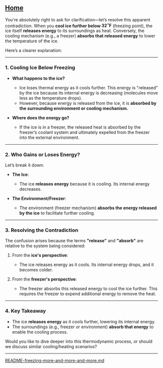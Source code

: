 [Home](https://t2m.io/VwvDcuw)
---

You're absolutely right to ask for clarification—let’s resolve this apparent contradiction. When you **cool ice further below $32^\circ \text{F}$** (freezing point), the ice itself **releases energy** to its surroundings as heat. Conversely, the cooling mechanism (e.g., a freezer) **absorbs that released energy** to lower the temperature of the ice.

Here’s a clearer explanation:

---

### **1. Cooling Ice Below Freezing**
- **What happens to the ice?**
  - Ice loses thermal energy as it cools further. This energy is "released" by the ice because its internal energy is decreasing (molecules move less as the temperature drops).
  - However, because energy is released from the ice, it is **absorbed by the surrounding environment or cooling mechanism.**

- **Where does the energy go?**
  - If the ice is in a freezer, the released heat is absorbed by the freezer’s coolant system and ultimately expelled from the freezer into the external environment.

---

### **2. Who Gains or Loses Energy?**
Let’s break it down:

- **The Ice**:
  - The ice **releases energy** because it is cooling. Its internal energy decreases.
  
- **The Environment/Freezer**:
  - The environment (freezer mechanism) **absorbs the energy released by the ice** to facilitate further cooling.

---

### **3. Resolving the Contradiction**
The confusion arises because the terms **"release"** and **"absorb"** are relative to the system being considered:

1. From the **ice's perspective**:
   - The ice releases energy as it cools. Its internal energy drops, and it becomes colder.

2. From the **freezer's perspective**:
   - The freezer absorbs this released energy to cool the ice further. This requires the freezer to expend additional energy to remove the heat.

---

### **4. Key Takeaway**
- The ice **releases energy** as it cools further, lowering its internal energy.
- The surroundings (e.g., freezer or environment) **absorb that energy** to enable the cooling process.

Would you like to dive deeper into this thermodynamic process, or should we discuss similar cooling/heating scenarios?


---

[README-freezing-more-and-more-and-more.md](https://t2m.io/tSyUvFe)
